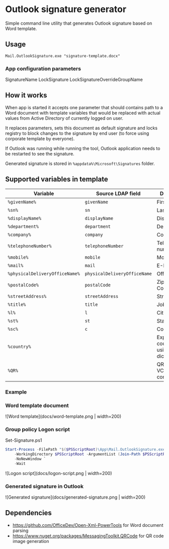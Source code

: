 # Outlook signature generator

Simple command line utility that generates Outlook signature based on Word template.


## Usage 

```
Mail.OutlookSignature.exe "signature-template.docx"
```

### App configuration parameters

SignatureName
LockSignature
LockSignatureOverrideGroupName

## How it works
When app is started it accepts one parameter that should contains path to a Word document with template variables that would be replaced with actual values from Active Directory of currently logged on user.

It replaces parameters, sets this document as default signature and locks registry to block changes to the signature by end user (to force using corporate template by everyone).

If Outlook was running while running the tool, Outlook application needs to be restarted to see the signature.

Generated signature is stored in `%appdata%\Microsoft\Signatures` folder.

## Supported variables in template

| Variable                        | Source LDAP field            | Description         | ADUC Tab     |
| ------------------------------- | ---------------------------- | ------------------- | ------------ |
|  `%givenName%`                  | `givenName`                  | First name          | General      |
|  `%sn%`                         | `sn`                         | Last name           | General      |
|  `%displayName%`                | `displayName`                | Display name        | General      |
|  `%department%`                 | `department`                 | Department          | Organization |
|  `%company%`                    | `company`                    | Company             | Organization |
|  `%telephoneNumber%`            | `telephoneNumber`            | Telephone number    | General      |
|  `%mobile%`                     | `mobile`                     | Mobile              | Telephones   |
|  `%mail%`                       | `mail`                       | E-Mail              | General      |
|  `%physicalDeliveryOfficeName%` | `physicalDeliveryOfficeName` | Office              | General      |
|  `%postalCode%`                 | `postalCode`                 | Zip/Postal Code     | Address      |
|  `%streetAddress%`              | `streetAddress`              | Street              | Address      |
|  `%title%`                      | `title`                      | Job Title           | Organization |
|  `%l%`                          | `l`                          | City                | Address      |
|  `%st%`                         | `st`                         | State/province      | Address      |
|  `%sc%`                         | `c`                          | Country             | Address      |
| `%country%`                     |                              | Expanded country name using internal dictionary | -- |
| `%QR%`                          |                              | QR Code with VCARD content | -- |

### Example

### Word template document
![Word template](docs/word-template.png | width=200)

### Group policy Logon script
Set-Signature.ps1
```powershell
Start-Process -FilePath "$($PSScriptRoot)\App\Mail.OutlookSignature.exe" `
    -WorkingDirectory $PSScriptRoot -ArgumentList (Join-Path $PSScriptRoot "template.docx") `
    -NoNewWindow `
    -Wait
``` 

![Logon script](docs/logon-script.png | width=200)

### Generated signature in Outlook
![Generated signature](docs/generated-signature.png | width=200)

## Dependencies

- https://github.com/OfficeDev/Open-Xml-PowerTools for Word document parsing
- https://www.nuget.org/packages/MessagingToolkit.QRCode for QR code image generation
